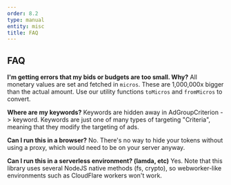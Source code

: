```yaml
---
order: 8.2
type: manual
entity: misc
title: FAQ
---
```


## FAQ

**I'm getting errors that my bids or budgets are too small. Why?**
All monetary values are set and fetched in `micros`. These are 1,000,000x bigger than the actual amount. Use our utility functions `toMicros` and `fromMicros` to convert.

**Where are my keywords?**
Keywords are hidden away in AdGroupCriterion -> keyword. Keywords are just one of many types of targeting "Criteria", meaning that they modify the targeting of ads.

**Can I run this in a browser?**
No. There's no way to hide your tokens without using a proxy, which would need to be on your server anyway.

**Can I run this in a serverless environment? (lamda, etc)**
Yes. Note that this library uses several NodeJS native methods (fs, crypto), so webworker-like environments such as CloudFlare workers won't work.
